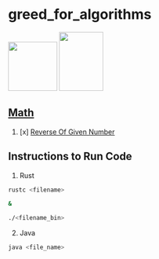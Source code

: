 # greed_for_algorithms

<img src="https://upload.wikimedia.org/wikipedia/commons/thumb/d/d5/Rust_programming_language_black_logo.svg/1024px-Rust_programming_language_black_logo.svg.png" width="100" height="100">
<img src="https://upload.wikimedia.org/wikipedia/en/thumb/3/30/Java_programming_language_logo.svg/182px-Java_programming_language_logo.svg.png" width="90" height="120">


## [Math](./Math)
1. [x] [Reverse Of Given Number](./Math/ReverseOfGivenNumber)

## Instructions to Run Code
1. Rust
```sh
rustc <filename>

& 

./<filename_bin>
```

2. Java
```sh
java <file_name> 
```
